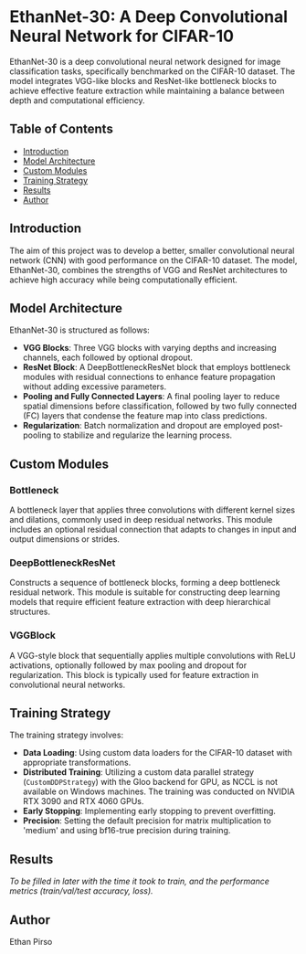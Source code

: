 # EthanNet-30: A Deep Convolutional Neural Network for CIFAR-10

EthanNet-30 is a deep convolutional neural network designed for image classification tasks, specifically benchmarked on the CIFAR-10 dataset. The model integrates VGG-like blocks and ResNet-like bottleneck blocks to achieve effective feature extraction while maintaining a balance between depth and computational efficiency.

## Table of Contents
- [Introduction](#introduction)
- [Model Architecture](#model-architecture)
- [Custom Modules](#custom-modules)
- [Training Strategy](#training-strategy)
- [Results](#results)
- [Author](#author)

## Introduction

The aim of this project was to develop a better, smaller convolutional neural network (CNN) with good performance on the CIFAR-10 dataset. The model, EthanNet-30, combines the strengths of VGG and ResNet architectures to achieve high accuracy while being computationally efficient.

## Model Architecture

EthanNet-30 is structured as follows:
- **VGG Blocks**: Three VGG blocks with varying depths and increasing channels, each followed by optional dropout.
- **ResNet Block**: A DeepBottleneckResNet block that employs bottleneck modules with residual connections to enhance feature propagation without adding excessive parameters.
- **Pooling and Fully Connected Layers**: A final pooling layer to reduce spatial dimensions before classification, followed by two fully connected (FC) layers that condense the feature map into class predictions.
- **Regularization**: Batch normalization and dropout are employed post-pooling to stabilize and regularize the learning process.

## Custom Modules

### Bottleneck
A bottleneck layer that applies three convolutions with different kernel sizes and dilations, commonly used in deep residual networks. This module includes an optional residual connection that adapts to changes in input and output dimensions or strides.

### DeepBottleneckResNet
Constructs a sequence of bottleneck blocks, forming a deep bottleneck residual network. This module is suitable for constructing deep learning models that require efficient feature extraction with deep hierarchical structures.

### VGGBlock
A VGG-style block that sequentially applies multiple convolutions with ReLU activations, optionally followed by max pooling and dropout for regularization. This block is typically used for feature extraction in convolutional neural networks.

## Training Strategy

The training strategy involves:
- **Data Loading**: Using custom data loaders for the CIFAR-10 dataset with appropriate transformations.
- **Distributed Training**: Utilizing a custom data parallel strategy (`CustomDDPStrategy`) with the Gloo backend for GPU, as NCCL is not available on Windows machines. The training was conducted on NVIDIA RTX 3090 and RTX 4060 GPUs.
- **Early Stopping**: Implementing early stopping to prevent overfitting.
- **Precision**: Setting the default precision for matrix multiplication to 'medium' and using bf16-true precision during training.

## Results

*To be filled in later with the time it took to train, and the performance metrics (train/val/test accuracy, loss).*

## Author

Ethan Pirso

